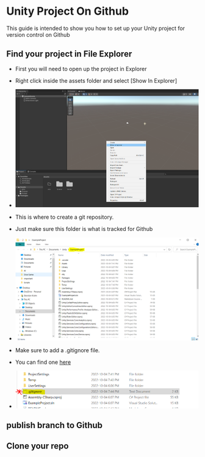 # Unity Project On Github

This guide is intended to show you how to set up your Unity project for version control on Github

## Find your project in File Explorer
- First you will need to open up the project in Explorer
- Right click inside the assets folder and select [Show In Explorer]

- ![Image 1](Assets/pics/explorer.PNG)

- This is where to create a git repository.
- Just make sure this folder is what is tracked for Github
- ![Image 2](Assets/pics/explorer2.PNG)

- Make sure to add a .gitignore file.
- You can find one [here](https://github.com/github/gitignore/blob/main/Unity.gitignore)
- ![Image 3](Assets/pics/explorer3.PNG)


## publish branch to Github


## Clone your repo
